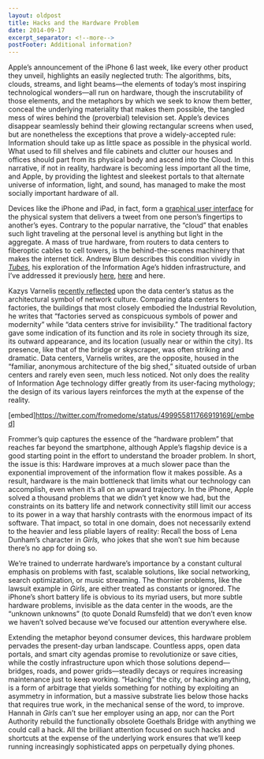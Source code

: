 ```yaml
---
layout: oldpost
title: Hacks and the Hardware Problem
date: 2014-09-17
excerpt_separator: <!--more-->
postFooter: Additional information?
---
```


Apple’s announcement of the iPhone 6 last week, like every other product they unveil, highlights an easily neglected truth: The algorithms, bits, clouds, streams, and light beams—the elements of today’s most inspiring technological wonders—all run on hardware, though the inscrutability of those elements, and the metaphors by which we seek to know them better, conceal the underlying materiality that makes them possible, the tangled mess of wires behind the (proverbial) television set. Apple’s devices disappear seamlessly behind their glowing rectangular screens when used, but are nonetheless the exceptions that prove a widely-accepted rule: Information should take up as little space as possible in the physical world. What used to fill shelves and file cabinets and clutter our houses and offices should part from its physical body and ascend into the Cloud. In this narrative, if not in reality, hardware is becoming less important all the time, and Apple, by providing the lightest and sleekest portals to that alternate universe of information, light, and sound, has managed to make the most socially important hardware of all.

Devices like the iPhone and iPad, in fact, form a <a href="http://en.wikipedia.org/wiki/Graphical_user_interface">graphical user interface</a> for the physical system that delivers a tweet from one person’s fingertips to another’s eyes. Contrary to the popular narrative, the “cloud” that enables such light traveling at the personal level is anything but light in the aggregate. A mass of true hardware, from routers to data centers to fiberoptic cables to cell towers, is the behind-the-scenes machinery that makes the internet tick. Andrew Blum describes this condition vividly in <a href="http://www.amazon.com/Tubes-A-Journey-Center-Internet/dp/0061994936"><em>Tubes</em></a>, his exploration of the Information Age’s hidden infrastructure, and I’ve addressed it previously <a href="http://kneelingbus.wordpress.com/2012/04/05/hot-tubs-and-the-weightless-internet/">here</a>, <a href="http://kneelingbus.wordpress.com/2012/09/14/amazon-the-decorated-shed/">here</a> and here.

Kazys Varnelis <a href="http://www.harvarddesignmagazine.org/issues/38/eyes-that-do-not-see-tracking-the-self-in-the-age-of-the-data-center">recently reflected</a> upon the data center’s status as the architectural symbol of network culture. Comparing data centers to factories, the buildings that most closely embodied the Industrial Revolution, he writes that “factories served as conspicuous symbols of power and modernity” while “data centers strive for invisibility.” The traditional factory gave some indication of its function and its role in society through its size, its outward appearance, and its location (usually near or within the city). Its presence, like that of the bridge or skyscraper, was often striking and dramatic. Data centers, Varnelis writes, are the opposite, housed in the “familiar, anonymous architecture of the big shed,” situated outside of urban centers and rarely even seen, much less noticed. Not only does the reality of Information Age technology differ greatly from its user-facing mythology; the design of its various layers reinforces the myth at the expense of the reality.

[embed]https://twitter.com/fromedome/status/499955811766919169[/embed]

Frommer’s quip captures the essence of the “hardware problem” that reaches far beyond the smartphone, although Apple’s flagship device is a good starting point in the effort to understand the broader problem. In short, the issue is this: Hardware improves at a much slower pace than the exponential improvement of the information flow it makes possible. As a result, hardware is the main bottleneck that limits what our technology can accomplish, even when it’s all on an upward trajectory. In the iPhone, Apple solved a thousand problems that we didn’t yet know we had, but the constraints on its battery life and network connectivity still limit our access to its power in a way that harshly contrasts with the enormous impact of its software. That impact, so total in one domain, does not necessarily extend to the heavier and less pliable layers of reality: Recall the boss of Lena Dunham’s character in <em>Girls,</em> who jokes that she won’t sue him because there’s no app for doing so.

We’re trained to underrate hardware’s importance by a constant cultural emphasis on problems with fast, scalable solutions, like social networking, search optimization, or music streaming. The thornier problems, like the lawsuit example in <em>Girls</em>, are either treated as constants or ignored. The iPhone’s short battery life is obvious to its myriad users, but more subtle hardware problems, invisible as the data center in the woods, are the “unknown unknowns” (to quote Donald Rumsfeld) that we don’t even know we haven’t solved because we’ve focused our attention everywhere else.

Extending the metaphor beyond consumer devices, this hardware problem pervades the present-day urban landscape. Countless apps, open data portals, and smart city agendas promise to revolutionize or save cities, while the costly infrastructure upon which those solutions depend—bridges, roads, and power grids—steadily decays or requires increasing maintenance just to keep working. “Hacking” the city, or hacking anything, is a form of arbitrage that yields something for nothing by exploiting an asymmetry in information, but a massive substrate lies below those hacks that requires true work, in the mechanical sense of the word, to improve. Hannah in <em>Girls</em> can’t sue her employer using an app, nor can the Port Authority rebuild the functionally obsolete Goethals Bridge with anything we could call a hack. All the brilliant attention focused on such hacks and shortcuts at the expense of the underlying work ensures that we’ll keep running increasingly sophisticated apps on perpetually dying phones.